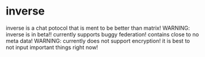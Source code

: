 # inverse
inverse is a chat potocol that is ment to be better than matrix!
WARNING: inverse is in beta!! currently supports buggy federation! contains close to no meta data! 
WARNING: currently does not support encryption! it is best to not input important things right now!
